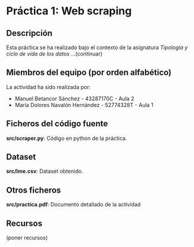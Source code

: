 # Práctica 1: Web scraping

## Descripción

Esta práctica se ha realizado bajo el contexto de la asignatura _Tipología y ciclo de vida de los datos_ ...(continuar)

## Miembros del equipo (por orden alfabético)

La actividad ha sido realizada por:

* Manuel Betancor Sánchez - 43287170C - Aula 2
* María Dolores Navalón Hernández - 52774328T - Aula 1

## Ficheros del código fuente

**src/scraper.py**: Código en python de la práctica.

## Dataset

**src/lme.csv**: Dataset obtenido.

## Otros ficheros

**src/practica.pdf**: Documento detallado de la actividad

## Recursos

(poner recursos)

